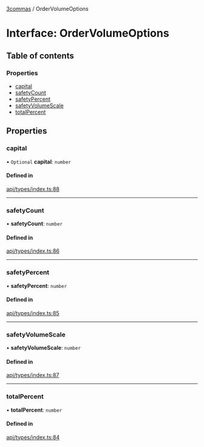 [3commas](../README.md) / OrderVolumeOptions

# Interface: OrderVolumeOptions

## Table of contents

### Properties

- [capital](OrderVolumeOptions.md#capital)
- [safetyCount](OrderVolumeOptions.md#safetycount)
- [safetyPercent](OrderVolumeOptions.md#safetypercent)
- [safetyVolumeScale](OrderVolumeOptions.md#safetyvolumescale)
- [totalPercent](OrderVolumeOptions.md#totalpercent)

## Properties

### capital

• `Optional` **capital**: `number`

#### Defined in

[api/types/index.ts:88](https://github.com/ozum/3commas/blob/3d2d741/src/api/types/index.ts#L88)

---

### safetyCount

• **safetyCount**: `number`

#### Defined in

[api/types/index.ts:86](https://github.com/ozum/3commas/blob/3d2d741/src/api/types/index.ts#L86)

---

### safetyPercent

• **safetyPercent**: `number`

#### Defined in

[api/types/index.ts:85](https://github.com/ozum/3commas/blob/3d2d741/src/api/types/index.ts#L85)

---

### safetyVolumeScale

• **safetyVolumeScale**: `number`

#### Defined in

[api/types/index.ts:87](https://github.com/ozum/3commas/blob/3d2d741/src/api/types/index.ts#L87)

---

### totalPercent

• **totalPercent**: `number`

#### Defined in

[api/types/index.ts:84](https://github.com/ozum/3commas/blob/3d2d741/src/api/types/index.ts#L84)
